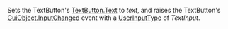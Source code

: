 Sets the TextButton's [TextButton.Text](https://developer.roblox.com/en-us/api-reference/property/TextButton/Text) to _text_, and raises the TextButton's [GuiObject.InputChanged](https://developer.roblox.com/en-us/api-reference/event/GuiObject/InputChanged) event with a [UserInputType](https://developer.roblox.com/api-reference/property/InputObject/UserInputType "UserInputType") of _TextInput_.